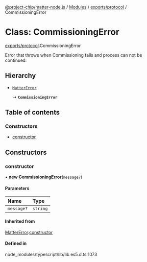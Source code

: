 [@project-chip/matter-node.js](../README.md) / [Modules](../modules.md) / [exports/protocol](../modules/exports_protocol.md) / CommissioningError

# Class: CommissioningError

[exports/protocol](../modules/exports_protocol.md).CommissioningError

Error that throws when Commissioning fails and process can not be continued.

## Hierarchy

- [`MatterError`](exports_common.MatterError.md)

  ↳ **`CommissioningError`**

## Table of contents

### Constructors

- [constructor](exports_protocol.CommissioningError.md#constructor)

## Constructors

### constructor

• **new CommissioningError**(`message?`)

#### Parameters

| Name | Type |
| :------ | :------ |
| `message?` | `string` |

#### Inherited from

[MatterError](exports_common.MatterError.md).[constructor](exports_common.MatterError.md#constructor)

#### Defined in

node_modules/typescript/lib/lib.es5.d.ts:1073
